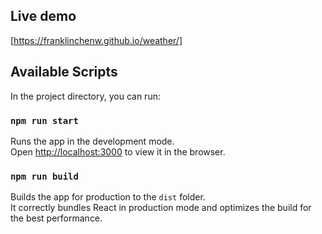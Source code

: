 ## Live demo
[https://franklinchenw.github.io/weather/]

## Available Scripts

In the project directory, you can run:

### `npm run start`

Runs the app in the development mode.\
Open [http://localhost:3000](http://localhost:3000) to view it in the browser.

### `npm run build`

Builds the app for production to the `dist` folder.\
It correctly bundles React in production mode and optimizes the build for the best performance.